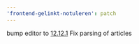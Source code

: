 ```yaml
---
'frontend-gelinkt-notuleren': patch
---
```


bump editor to [12.12.1](https://github.com/lblod/ember-rdfa-editor/releases/tag/@lblod/ember-rdfa-editor@12.12.1)
Fix parsing of articles

